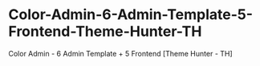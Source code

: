 # Color-Admin-6-Admin-Template-5-Frontend-Theme-Hunter-TH
Color Admin - 6 Admin Template + 5 Frontend [Theme Hunter - TH]

